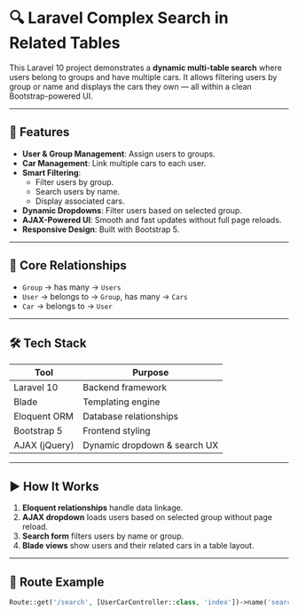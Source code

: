 # 🔍 Laravel Complex Search in Related Tables

This Laravel 10 project demonstrates a **dynamic multi-table search** where users belong to groups and have multiple cars. It allows filtering users by group or name and displays the cars they own — all within a clean Bootstrap-powered UI.

---

## 🚀 Features

- **User & Group Management**: Assign users to groups.
- **Car Management**: Link multiple cars to each user.
- **Smart Filtering**:
  - Filter users by group.
  - Search users by name.
  - Display associated cars.
- **Dynamic Dropdowns**: Filter users based on selected group.
- **AJAX-Powered UI**: Smooth and fast updates without full page reloads.
- **Responsive Design**: Built with Bootstrap 5.

---

## 🧠 Core Relationships

- `Group` → has many → `Users`
- `User` → belongs to → `Group`, has many → `Cars`
- `Car` → belongs to → `User`

---

## 🛠 Tech Stack

| Tool          | Purpose                        |
|---------------|--------------------------------|
| Laravel 10    | Backend framework              |
| Blade         | Templating engine              |
| Eloquent ORM  | Database relationships         |
| Bootstrap 5   | Frontend styling               |
| AJAX (jQuery) | Dynamic dropdown & search UX   |

---

## ▶️ How It Works

1. **Eloquent relationships** handle data linkage.
2. **AJAX dropdown** loads users based on selected group without page reload.
3. **Search form** filters users by name or group.
4. **Blade views** show users and their related cars in a table layout.

---

## 📌 Route Example

```php
Route::get('/search', [UserCarController::class, 'index'])->name('search');
